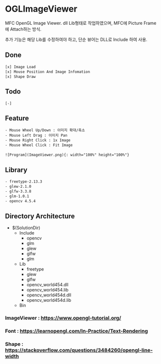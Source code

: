 # OGLImageViewer
 MFC OpenGL Image Viewer. dll Lib형태로 작업하였으며, MFC에 Picture Frame에 Attach하는 방식.

 추가 기능은 해당 Lib를 수정하여야 하고, 단순 뷰어는 DLL로 Include 하여 사용.

## Done
	[x] Image Load
	[x] Mouse Position And Image Infomation
	[x] Shape Draw

## Todo
	[-]

## Feature
	- Mouse Wheel Up/Down : 이미지 확대/축소
	- Mouse Left Drag : 이미지 Pan
	- Mouse Right Click : 1x Image
	- Mouse Wheel Click : Fit Image

	![Program](ImageViewer.png){: width="100%" height="100%"}

## Library
	- freetype-2.13.3
	- glew-2.1.0
	- glfw-3.3.8
	- glm-1.0.1
	- opencv 4.5.4

## Directory Architecture
- $(SolutionDir)
	- Include
		- opencv
		- glm
		- glew
		- glfw
		- glm
  	-  Lib
		- freetype
		- glew
		- glfw
		- opencv_world454.dll
		- opencv_world454.lib
		- opencv_world454d.dll
		- opencv_world454d.lib
  - Bin

### ImageViewer : https://www.opengl-tutorial.org/
### Font :  https://learnopengl.com/In-Practice/Text-Rendering
### Shape :  https://stackoverflow.com/questions/3484260/opengl-line-width